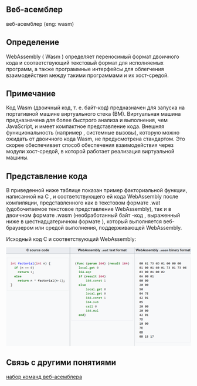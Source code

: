 ## Веб-асемблер
веб-асемблер (eng: wasm) 

## Определение
WebAssembly ( Wasm ) определяет переносимый формат двоичного кода и соответствующий текстовый формат для исполняемых программ, 
а также программные интерфейсы для облегчения взаимодействия между такими программами и их хост-средой.
## Примечание
Код Wasm (двоичный код, т. е. байт-код) предназначен для запуска на портативной машине виртуального стека (ВМ).
Виртуальная машина предназначена для более быстрого анализа и выполнения, чем JavaScript, и имеет компактное представление кода.
Внешняя функциональность (например , системные вызовы), которую можно ожидать от двоичного кода Wasm, 
не предусмотрена стандартом. 
Это скорее обеспечивает способ обеспечения взаимодействия через модули хост-средой, в которой работает реализация виртуальной машины. 
## Представление кода
В приведенной ниже таблице показан пример факториальной функции, написанной на C , и соответствующего ей кода WebAssembly после компиляции, 
представленного как в текстовом формате .wat (удобочитаемое текстовое представление WebAssembly), так и в двоичном формате .wasm 
(необработанный байт -код , выраженный ниже в шестнадцатеричном формате ), 
который выполняется веб-браузером или средой выполнения, поддерживающей WebAssembly.

Исходный код C и соответствующий WebAssembly:

![wasm](https://github.com/vernikkkkkkkkkkkkkkkkkkk/concept_new/blob/main/images/wasm.png)
## Cвязь с другими понятиями 
[набор команд веб-асемблера]()
